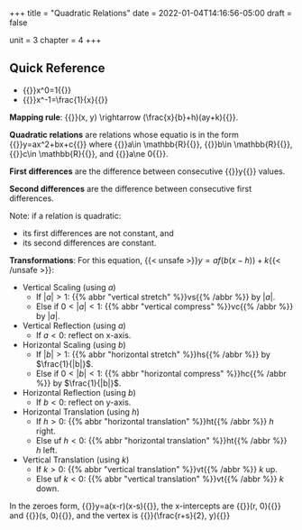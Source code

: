 +++
title = "Quadratic Relations"
date = 2022-01-04T14:16:56-05:00
draft = false

unit = 3
chapter = 4
+++

## Quick Reference

- {{<mi>}}x^0=1{{</mi>}}
- {{<mi>}}x^-1=\frac{1}{x}{{</mi>}}

**Mapping rule**: {{<mi>}}(x, y) \rightarrow (\frac{x}{b}+h)(ay+k){{</mi>}}.

**Quadratic relations** are relations whose equatio is in the form
{{<mi>}}y=ax^2+bx+c{{</mi>}}
where
{{<mi>}}a\in \mathbb{R}{{</mi>}},
{{<mi>}}b\in \mathbb{R}{{</mi>}},
{{<mi>}}c\in \mathbb{R}{{</mi>}}, and
{{<mi>}}a\ne 0{{</mi>}}.

**First differences** are the difference between consecutive {{<mi>}}y{{</mi>}} values.

**Second differences** are the difference between consecutive first differences.

Note: if a relation is quadratic:
- its first differences are not constant, and
- its second differences are constant.

**Transformations**:
For this equation, {{< unsafe >}}$y=af(b(x-h))+k${{< /unsafe >}}:
- Vertical Scaling (using $a$)
	- If $|a| > 1$: {{% abbr "vertical stretch" %}}vs{{% /abbr %}} by $|a|$.
	- Else if $0 < |a| < 1$: {{% abbr "vertical compress" %}}vc{{% /abbr %}} by $|a|$.
- Vertical Reflection (using $a$)
	- If $a < 0$: reflect on x-axis.
- Horizontal Scaling (using $b$)
	- If $|b| > 1$: {{% abbr "horizontal stretch" %}}hs{{% /abbr %}} by $\frac{1}{|b|}$.
	- Else if $0 < |b| < 1$: {{% abbr "horizontal compress" %}}hc{{% /abbr %}} by $\frac{1}{|b|}$.
- Horizontal Reflection (using $b$)
	- If $b < 0$: reflect on y-axis.
- Horizontal Translation (using $h$)
	- If $h > 0$: {{% abbr "horizontal translation" %}}ht{{% /abbr %}} $h$ right.
	- Else uf $h < 0$: {{% abbr "horizontal translation" %}}ht{{% /abbr %}} $h$ left.
- Vertical Translation (using $k$)
	- If $k > 0$: {{% abbr "vertical translation" %}}vt{{% /abbr %}} $k$ up.
	- Else uf $k < 0$: {{% abbr "vertical translation" %}}vt{{% /abbr %}} $k$ down.

[^1]: {{<ree "p4/u8/trans">}}

In the zeroes form, {{<mi>}}y=a(x-r)(x-s){{</mi>}},
the x-intercepts are {{<mi>}}(r, 0){{</mi>}} and {{<mi>}}(s, 0){{</mi>}},
and the vertex is {{<mi>}}(\frac{r+s}{2}, y){{</mi>}}
